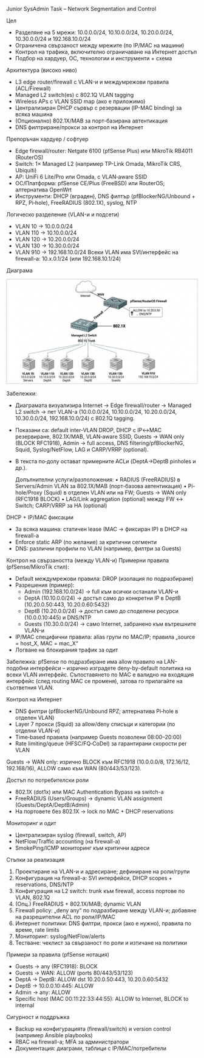 Junior SysAdmin Task – Network Segmentation and Control

Цел
- Разделяне на 5 мрежи: 10.0.0.0/24, 10.10.0.0/24, 10.20.0.0/24, 10.30.0.0/24 и 192.168.10.0/24
- Ограничена свързаност между мрежите (по IP/MAC на машини)
- Контрол на трафика, включително ограничаване на Интернет достъп
- Подбор на хардуер, ОС, технологии и инструменти + схема

Архитектура (високо ниво)
- L3 edge router/firewall с VLAN-и и междумрежови правила (ACL/Firewall)
- Managed L2 switch(es) с 802.1Q VLAN tagging
- Wireless APs с VLAN SSID map (ако е приложимо)
- Централизиран DHCP сървър с резервации (IP-MAC binding) за всяка машина
- (Опционално) 802.1X/MAB за порт-базирана автентикация
- DNS филтриране/прокси за контрол на Интернет

Препоръчан хардуер / софтуер
- Edge firewall/router: Netgate 6100 (pfSense Plus) или MikroTik RB4011 (RouterOS)
- Switch: 1× Managed L2 (например TP-Link Omada, MikroTik CRS, Ubiquiti)
- AP: UniFi 6 Lite/Pro или Omada, с VLAN‑aware SSID
- ОС/Платформа: pfSense CE/Plus (FreeBSD) или RouterOS; алтернатива OpenWrt
- Инструменти: DHCP (вграден), DNS филтър (pfBlockerNG/Unbound + RPZ, Pi‑hole), FreeRADIUS (802.1X), syslog, NTP

Логическо разделение (VLAN-и и подсети)
- VLAN 10 → 10.0.0.0/24
- VLAN 110 → 10.10.0.0/24
- VLAN 120 → 10.20.0.0/24
- VLAN 130 → 10.30.0.0/24
- VLAN 910 → 192.168.10.0/24
Всеки VLAN има SVI/интерфейс на firewall-а: 10.x.0.1/24 (или 192.168.10.1/24)

Диаграма

![Segmentation & Control – Network Diagram (PNG)](diagram_sysadmin.png)

Забележки:
- Диаграмата визуализира Internet → Edge firewall/router → Managed L2 switch → пет VLAN-а (10.0.0.0/24, 10.10.0.0/24, 10.20.0.0/24, 10.30.0.0/24, 192.168.10.0/24) с 802.1Q tagging.
- Показани са: default inter‑VLAN DROP, DHCP с IP↔MAC резервиране, 802.1X/MAB, VLAN‑aware SSID, Guests → WAN only (BLOCK RFC1918), Admin → full access, DNS filtering/pfBlockerNG, Squid, Syslog/NetFlow, LAG и CARP/VRRP (optional).
- В текста по‑долу остават примерните ACLи (DeptA→DeptB pinholes и др.).

  
  Допълнителни услуги/разположения:
  • RADIUS (FreeRADIUS) в Servers/Admin VLAN за 802.1X/MAB (порт-базова автентикация)
  • Pi-hole/Proxy (Squid) в отделен VLAN или на FW; Guests → WAN only (RFC1918 BLOCK)
  • LAG/Link aggregation (optional) между FW ↔ Switch; CARP/VRRP за HA (optional)


DHCP + IP/MAC фиксации
- За всяка машина: статичен lease (MAC → фиксиран IP) в DHCP на firewall-а
- Enforce static ARP (по желание) за критични сегменти
- DNS: различни профили по VLAN (например, филтри за Guests)

Контрол на свързаността (между VLAN-и)
Примерни правила (pfSense/MikroTik стил):
- Default междумрежови правила: DROP (изолация по подразбиране)
- Разрешения (пример):
  - Admin (192.168.10.0/24) → full към всички останали VLAN-и
  - DeptA (10.10.0.0/24) → достъп само до конкретни IP в DeptB (10.20.0.50:443, 10.20.0.60:5432)
  - DeptB (10.20.0.0/24) → достъп само до споделени ресурси (10.0.0.10:445) и DNS/NTP
  - Guests (10.30.0.0/24) → само Internet, забранено към вътрешните VLAN-и
- IP/MAC специфични правила: alias групи по MAC/IP; правила „source = host_X, MAC = mac_X“
- Логване на блокирания трафик за одит

Забележка: pfSense по подразбиране има allow правило на LAN-подобни интерфейси – изрично изградете deny-by-default политика на всеки VLAN интерфейс. Съпоставянето по MAC е валидно на входящия интерфейс (след routing MAC се променя), затова го прилагайте на съответния VLAN.

Контрол на Интернет
- DNS филтри (pfBlockerNG/Unbound RPZ; алтернатива Pi‑hole в отделен VLAN)
- Layer 7 прокси (Squid) за allow/deny списъци и категории (по отделни VLAN-и)
- Time‑based правила (например Guests позволени 08:00–20:00)
- Rate limiting/queue (HFSC/FQ‑CoDel) за гарантирани скорости per VLAN

Guests → WAN only: изрично BLOCK към RFC1918 (10.0.0.0/8, 172.16/12, 192.168/16), ALLOW само към WAN (80/443/53/123).

Достъп по потребителски роли
- 802.1X (dot1x) или MAC Authentication Bypass на switch-а
- FreeRADIUS (Users/Groups) → dynamic VLAN assignment (Guests/DeptA/DeptB/Admin)
- На портовете без 802.1X → lock по MAC + DHCP reservations

Мониторинг и одит
- Централизиран syslog (firewall, switch, AP)
- NetFlow/Traffic accounting (на firewall-а)
- SmokePing/ICMP мониторинг към критични адреси

Стъпки за реализация
1) Проектиране на VLAN-и и адресиране; дефиниране на роли/групи
2) Конфигурация на firewall-а: SVI интерфейси, DHCP scopes + reservations, DNS/NTP
3) Конфигурация на L2 switch: trunk към firewall, access портове по VLAN, 802.1Q
4) (Опц.) FreeRADIUS + 802.1X/MAB; dynamic VLAN
5) Firewall policy: „deny any“ по подразбиране между VLAN-и; добавяне на разрешителни ACL по роли/IP/MAC
6) Интернет политики: DNS филтри, прокси (ако е нужно), правила по време, rate limits
7) Мониторинг: syslog/NetFlow/alerts
8) Тестване: чеклист за свързаност по роли и изтичане на политики

Примери за правила (pfSense нотация)
- Guests → any (RFC1918): BLOCK
- Guests → WAN: ALLOW (ports 80/443/53/123)
- DeptA → DeptB: ALLOW dst 10.20.0.50:443, 10.20.0.60:5432
- DeptB → 10.0.0.10:445: ALLOW
- Admin → any: ALLOW
- Specific host (MAC 00:11:22:33:44:55): ALLOW to Internet, BLOCK to internal

Сигурност и поддръжка
- Backup на конфигурацията (firewall/switch) и version control (например Ansible playbooks)
- RBAC на firewall-а; MFA за администратори
- Документация: диаграми, таблици с IP/MAC/потребители
